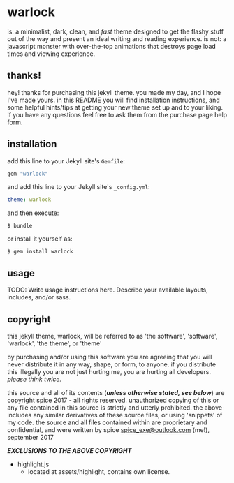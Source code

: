# warlock

is: a minimalist, dark, clean, and *fast* theme designed to get the flashy stuff out of the way and present an ideal writing and reading experience.
is not: a javascript monster with over-the-top animations that destroys page load times and viewing experience.

## thanks!

hey! thanks for purchasing this jekyll theme. you made my day, and I hope I've made yours. in this README you will find installation instructions, and some helpful hints/tips at getting your new theme set up and to your liking.
if you have any questions feel free to ask them from the purchase page help form.

## installation

add this line to your Jekyll site's `Gemfile`:

```ruby
gem "warlock"
```

and add this line to your Jekyll site's `_config.yml`:

```yaml
theme: warlock
```

and then execute:

    $ bundle

or install it yourself as:

    $ gem install warlock

## usage

TODO: Write usage instructions here. Describe your available layouts, includes, and/or sass.

## copyright

this jekyll theme, warlock, will be referred to as 'the software', 'software', 'warlock', 'the theme', or 'theme'

by purchasing and/or using this software you are agreeing that you will never distribute it in any way, shape, or form, to anyone.
if you distribute this illegally you are not just hurting me, you are hurting all developers. *please think twice.*

this source and all of its contents (***unless otherwise stated, see below***) are copyright spice 2017 - all rights reserved.
unauthorized copying of this or any file contained in this source is strictly and utterly prohibited.
the above includes any similar derivatives of these source files, or using 'snippets' of my code.
the source and all files contained within are proprietary and confidential, and were written by spice spice_exe@outlook.com (me!), september 2017


***EXCLUSIONS TO THE ABOVE COPYRIGHT***

- highlight.js
	- located at assets/highlight, contains own license.
